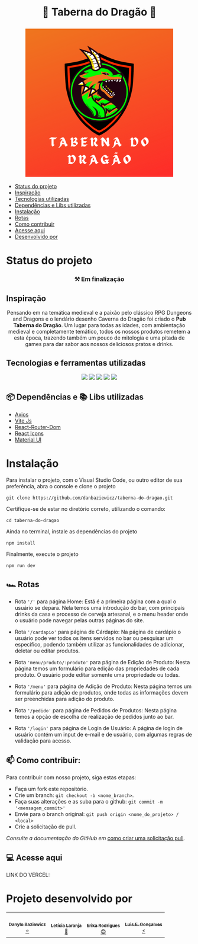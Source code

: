 # <p align="center">🍻 Taberna do Dragão 🐲</p>

<p align="center" width="100%">
<img src="https://github.com/danbaziewicz/taberna-do-dragao/blob/develop/src/assets/images/Logo_taberna.png?raw=true"/ width="400" title="hover text"></p>

<!--ts-->
   * [Status do projeto](#status-do-projeto)
   * [Inspiração](#inspiração)
   * [Tecnologias utilizadas](#tecnologias-e-ferramentas-utilizadas)
   * [Dependências e Libs utilizadas](#-dependências-e--libs-utilizadas)
   * [Instalação](#instalação)
   * [Rotas](#%EF%B8%8F-rotas)
   * [Como contribuir](#-como-contribuir)
   * [Acesse aqui](#-acesse-aqui)
   * [Desenvolvido por](#projeto-desenvolvido-por)
<!--te-->

# Status do projeto 
<h3 align="center">
  ⚒ Em finalização
</h3>

## Inspiração
<p align="center"> Pensando em na temática medieval e a paixão pelo clássico RPG Dungeons and Dragons e o lendário desenho Caverna do Dragão
foi criado o <strong>Pub Taberna do Dragão</strong>. Um lugar para todas as idades, com ambientação medieval e completamente temático, todos os nossos produtos remetem
a esta época, trazendo também um pouco de mitologia e uma pitada de games para dar sabor aos nossos deliciosos pratos e drinks.</p>

## Tecnologias e ferramentas utilizadas
<div align="center">
<img width="5%" src="https://cdn.jsdelivr.net/gh/devicons/devicon/icons/html5/html5-original.svg" />
<img width="5%" src="https://cdn.jsdelivr.net/gh/devicons/devicon/icons/css3/css3-original.svg" />
<img width="5%" src="https://cdn.jsdelivr.net/gh/devicons/devicon/icons/javascript/javascript-original.svg" />
<img width="5%" src="https://cdn.jsdelivr.net/gh/devicons/devicon/icons/react/react-original.svg" />
<img width="5%" src="https://cdn.jsdelivr.net/gh/devicons/devicon/icons/materialui/materialui-original.svg" />
</div>

## 📦 Dependências e 📚 Libs utilizadas
- <a href="https://axios-http.com/ptbr/">Axios</a>
- <a href="https://vitejs.dev/">Vite Js</a>
- <a href="https://v5.reactrouter.com/web/guides/quick-start">React-Router-Dom</a>
- <a href="https://react-icons.github.io/react-icons/">React Icons</a>
- <a href="https://mui.com/pt/">Material UI</a>

# Instalação
Para instalar o projeto, com o Visual Studio Code, ou outro editor de sua preferência,
abra o console e clone o projeto
``` 
git clone https://github.com/danbaziewicz/taberna-do-dragao.git 
```
Certifique-se de estar no diretório correto, utilizando o comando:
```
cd taberna-do-dragao
```
Ainda no terminal, instale as dependências do projeto
```
npm install
```
Finalmente, execute o projeto
```
npm run dev
```

## 🏎️ Rotas

* Rota ```'/'``` para página Home: Está é a primeira página com a qual o usuário se depara. Nela temos uma introdução do bar, com principais drinks da casa e processo de cerveja artesanal, e o menu header onde o usuário pode navegar pelas outras páginas do site.

* Rota ```'/cardapio'``` para página de Cárdapio: Na página de cardápio o usuário pode ver todos os itens servidos no bar ou pesquisar um específico, podendo também utilizar as funcionalidades de adicionar, deletar ou editar produtos.

* Rota ```'menu/produto/:produto'``` para página de Edição de Produto: Nesta página temos um formulário para edição das propriedades de cada produto. O usuário pode editar somente uma propriedade ou todas.

* Rota ```'/menu'``` para página de Adição de Produto: Nesta página temos um formulário para adição de produtos, onde todas as informações devem ser preenchidas para adição do produto.
 
* Rota ```'/pedido'``` para página de Pedidos de Produtos: Nesta página temos a opção de escolha de realização de pedidos junto ao bar.

* Rota ```'/login'``` para página de Login de Usuário: A página de login de usuário contém um input de e-mail e de usuário, com algumas regras de validação para acesso.

## 📫 Como contribuir:

Para contribuir com nosso projeto, siga estas etapas:

- Faça um fork este repositório.
- Crie um branch: `git checkout -b <nome_branch>`.
- Faça suas alterações e as suba para o github: `git commit -m '<mensagem_commit>'`
- Envie para o branch original: `git push origin <nome_do_projeto> / <local>`
- Crie a solicitação de pull.

 _Consulte a documentação do GitHub em_ [como criar uma solicitação pull](https://help.github.com/en/github/collaborating-with-issues-and-pull-requests/creating-a-pull-request).
 
 ## 💻 Acesse aqui
LINK DO VERCEL:

# Projeto desenvolvido por
<table align='center'>
  <tr>
    <td align="center"><a href="https://github.com/danbaziewicz"><img style="border-radius: 50%;" src="https://avatars.githubusercontent.com/u/102393531?v=4" width="100px;" alt=""/><br /><sub><b>Danylo Baziewicz</b></sub></a><br /><a href="https://github.com/danbaziewicz" title="Danylo">⭐</a></td>
    <td align="center"><a href="https://github.com/lelaranja"><img style="border-radius: 50%;" src="https://avatars.githubusercontent.com/u/93409210?v=4" width="100px;" alt=""/><br /><sub><b>Letícia Laranja</b></sub></a><br /><a href="https://github.com/lelaranja" title="Letícia">🍊</a></td>
    <td align="center"><a href="https://github.com/ErikaTav"><img style="border-radius: 50%;" src="https://avatars.githubusercontent.com/u/102770561?v=4" width="100px;" alt=""/><br /><sub><b>Erika Rodrigues</b></sub></a><br /><a href="https://github.com/ErikaTav" title="Erika">😊</a></td>
    <td align="center"><a href="https://github.com/luiseduardot17"><img style="border-radius: 50%;" src="https://avatars.githubusercontent.com/u/102761201?v=4" width="100px;" alt=""/><br /><sub><b>Luis E. Gonçalves</b></sub></a><br /><a href="https://github.com/luiseduardot17" title="Luis Eduardo">⚡</a></td>
  </tr>
